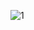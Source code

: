 ![1](https://user-images.githubusercontent.com/59945225/184307312-3531552d-2678-4517-8efb-d6c9fd54a551.PNG)
